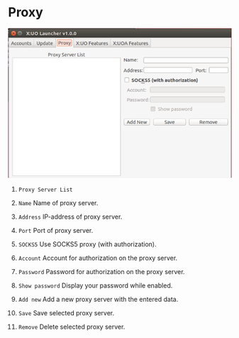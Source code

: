 # Proxy

![proxy](/docs/img/launcher4.png)

1. `Proxy Server List`

2. `Name` Name of proxy server.

3. `Address` IP-address of proxy server.

4. `Port` Port of proxy server.

5. `SOCKS5` Use SOCKS5 proxy (with authorization).

6. `Account` Account for authorization on the proxy server.

7. `Password` Password for authorization on the proxy server.

8. `Show password` Display your password while enabled.

10. `Add new` Add a new proxy server with the entered data.

11. `Save` Save selected proxy server.

12. `Remove` Delete selected proxy server.
